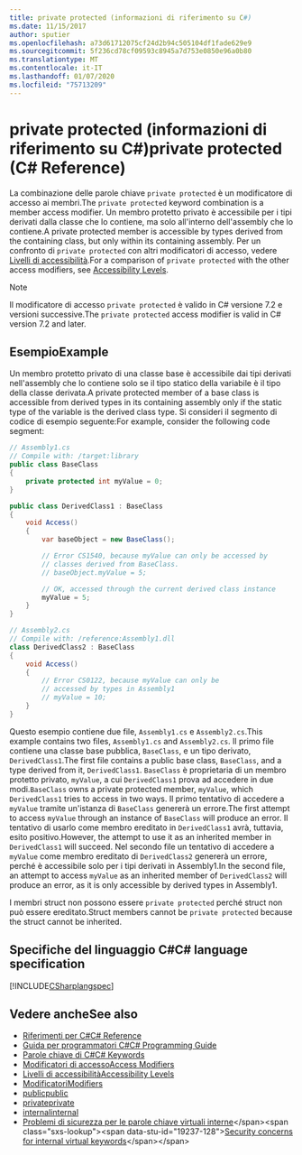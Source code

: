 ```yaml
---
title: private protected (informazioni di riferimento su C#)
ms.date: 11/15/2017
author: sputier
ms.openlocfilehash: a73d61712075cf24d2b94c505104df1fade629e9
ms.sourcegitcommit: 5f236cd78cf09593c8945a7d753e0850e96a0b80
ms.translationtype: MT
ms.contentlocale: it-IT
ms.lasthandoff: 01/07/2020
ms.locfileid: "75713209"
---
```

# <a name="private-protected-c-reference"></a><span data-ttu-id="19237-102">private protected (informazioni di riferimento su C#)</span><span class="sxs-lookup"><span data-stu-id="19237-102">private protected (C# Reference)</span></span>

<span data-ttu-id="19237-103">La combinazione delle parole chiave `private protected` è un modificatore di accesso ai membri.</span><span class="sxs-lookup"><span data-stu-id="19237-103">The `private protected` keyword combination is a member access modifier.</span></span> <span data-ttu-id="19237-104">Un membro protetto privato è accessibile per i tipi derivati dalla classe che lo contiene, ma solo all'interno dell'assembly che lo contiene.</span><span class="sxs-lookup"><span data-stu-id="19237-104">A private protected member is accessible by types derived from the containing class, but only within its containing assembly.</span></span> <span data-ttu-id="19237-105">Per un confronto di `private protected` con altri modificatori di accesso, vedere [Livelli di accessibilità](accessibility-levels.md).</span><span class="sxs-lookup"><span data-stu-id="19237-105">For a comparison of `private protected` with the other access modifiers, see [Accessibility Levels](accessibility-levels.md).</span></span>

> [!NOTE]
> <span data-ttu-id="19237-106">Il modificatore di accesso `private protected` è valido in C# versione 7.2 e versioni successive.</span><span class="sxs-lookup"><span data-stu-id="19237-106">The `private protected` access modifier is valid in C# version 7.2 and later.</span></span>

## <a name="example"></a><span data-ttu-id="19237-107">Esempio</span><span class="sxs-lookup"><span data-stu-id="19237-107">Example</span></span>

<span data-ttu-id="19237-108">Un membro protetto privato di una classe base è accessibile dai tipi derivati nell'assembly che lo contiene solo se il tipo statico della variabile è il tipo della classe derivata.</span><span class="sxs-lookup"><span data-stu-id="19237-108">A private protected member of a base class is accessible from derived types in its containing assembly only if the static type of the variable is the derived class type.</span></span> <span data-ttu-id="19237-109">Si consideri il segmento di codice di esempio seguente:</span><span class="sxs-lookup"><span data-stu-id="19237-109">For example, consider the following code segment:</span></span>  

```csharp
// Assembly1.cs  
// Compile with: /target:library  
public class BaseClass
{
    private protected int myValue = 0;
}

public class DerivedClass1 : BaseClass
{
    void Access()
    {
        var baseObject = new BaseClass();

        // Error CS1540, because myValue can only be accessed by
        // classes derived from BaseClass.
        // baseObject.myValue = 5;  

        // OK, accessed through the current derived class instance
        myValue = 5;
    }
}
```

```csharp
// Assembly2.cs  
// Compile with: /reference:Assembly1.dll  
class DerivedClass2 : BaseClass
{
    void Access()
    {
        // Error CS0122, because myValue can only be
        // accessed by types in Assembly1
        // myValue = 10;
    }
}
```

<span data-ttu-id="19237-110">Questo esempio contiene due file, `Assembly1.cs` e `Assembly2.cs`.</span><span class="sxs-lookup"><span data-stu-id="19237-110">This example contains two files, `Assembly1.cs` and `Assembly2.cs`.</span></span>
<span data-ttu-id="19237-111">Il primo file contiene una classe base pubblica, `BaseClass`, e un tipo derivato, `DerivedClass1`.</span><span class="sxs-lookup"><span data-stu-id="19237-111">The first file contains a public base class, `BaseClass`, and a type derived from it, `DerivedClass1`.</span></span> <span data-ttu-id="19237-112">`BaseClass` è proprietaria di un membro protetto privato, `myValue`, a cui `DerivedClass1` prova ad accedere in due modi.</span><span class="sxs-lookup"><span data-stu-id="19237-112">`BaseClass` owns a private protected member, `myValue`, which `DerivedClass1` tries to access in two ways.</span></span> <span data-ttu-id="19237-113">Il primo tentativo di accedere a `myValue` tramite un'istanza di `BaseClass` genererà un errore.</span><span class="sxs-lookup"><span data-stu-id="19237-113">The first attempt to access `myValue` through an instance of `BaseClass` will produce an error.</span></span> <span data-ttu-id="19237-114">Il tentativo di usarlo come membro ereditato in `DerivedClass1` avrà, tuttavia, esito positivo.</span><span class="sxs-lookup"><span data-stu-id="19237-114">However, the attempt to use it as an inherited member in `DerivedClass1` will succeed.</span></span>
<span data-ttu-id="19237-115">Nel secondo file un tentativo di accedere a `myValue` come membro ereditato di `DerivedClass2` genererà un errore, perché è accessibile solo per i tipi derivati in Assembly1.</span><span class="sxs-lookup"><span data-stu-id="19237-115">In the second file, an attempt to access `myValue` as an inherited member of `DerivedClass2` will produce an error, as it is only accessible by derived types in Assembly1.</span></span>

<span data-ttu-id="19237-116">I membri struct non possono essere `private protected` perché struct non può essere ereditato.</span><span class="sxs-lookup"><span data-stu-id="19237-116">Struct members cannot be `private protected` because the struct cannot be inherited.</span></span>  

## <a name="c-language-specification"></a><span data-ttu-id="19237-117">Specifiche del linguaggio C#</span><span class="sxs-lookup"><span data-stu-id="19237-117">C# language specification</span></span>

[!INCLUDE[CSharplangspec](~/includes/csharplangspec-md.md)]  

## <a name="see-also"></a><span data-ttu-id="19237-118">Vedere anche</span><span class="sxs-lookup"><span data-stu-id="19237-118">See also</span></span>

- [<span data-ttu-id="19237-119">Riferimenti per C#</span><span class="sxs-lookup"><span data-stu-id="19237-119">C# Reference</span></span>](../index.md)
- [<span data-ttu-id="19237-120">Guida per programmatori C#</span><span class="sxs-lookup"><span data-stu-id="19237-120">C# Programming Guide</span></span>](../../programming-guide/index.md)
- [<span data-ttu-id="19237-121">Parole chiave di C#</span><span class="sxs-lookup"><span data-stu-id="19237-121">C# Keywords</span></span>](index.md)
- [<span data-ttu-id="19237-122">Modificatori di accesso</span><span class="sxs-lookup"><span data-stu-id="19237-122">Access Modifiers</span></span>](access-modifiers.md)
- [<span data-ttu-id="19237-123">Livelli di accessibilità</span><span class="sxs-lookup"><span data-stu-id="19237-123">Accessibility Levels</span></span>](accessibility-levels.md)
- [<span data-ttu-id="19237-124">Modificatori</span><span class="sxs-lookup"><span data-stu-id="19237-124">Modifiers</span></span>](index.md)
- [<span data-ttu-id="19237-125">public</span><span class="sxs-lookup"><span data-stu-id="19237-125">public</span></span>](public.md)
- [<span data-ttu-id="19237-126">private</span><span class="sxs-lookup"><span data-stu-id="19237-126">private</span></span>](private.md)
- [<span data-ttu-id="19237-127">internal</span><span class="sxs-lookup"><span data-stu-id="19237-127">internal</span></span>](internal.md)
- <span data-ttu-id="19237-128">[Problemi di sicurezza per le parole chiave virtuali interne](https://docs.microsoft.com/previous-versions/dotnet/netframework-4.0/heyd8kky(v=vs.100))</span><span class="sxs-lookup"><span data-stu-id="19237-128">[Security concerns for internal virtual keywords](https://docs.microsoft.com/previous-versions/dotnet/netframework-4.0/heyd8kky(v=vs.100))</span></span>

